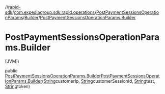 //[rapid-sdk](../../../../index.md)/[com.expediagroup.sdk.rapid.operations](../../index.md)/[PostPaymentSessionsOperationParams](../index.md)/[Builder](index.md)/[PostPaymentSessionsOperationParams.Builder](-post-payment-sessions-operation-params.-builder.md)

# PostPaymentSessionsOperationParams.Builder

[JVM]\

public [PostPaymentSessionsOperationParams.Builder](index.md)[PostPaymentSessionsOperationParams.Builder](-post-payment-sessions-operation-params.-builder.md)([String](https://docs.oracle.com/javase/8/docs/api/java/lang/String.html)customerIp, [String](https://docs.oracle.com/javase/8/docs/api/java/lang/String.html)customerSessionId, [String](https://docs.oracle.com/javase/8/docs/api/java/lang/String.html)test, [String](https://docs.oracle.com/javase/8/docs/api/java/lang/String.html)token)
